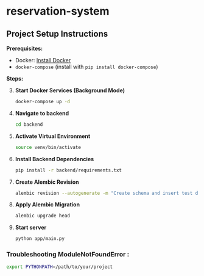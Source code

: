 # reservation-system

## Project Setup Instructions

**Prerequisites:**

* Docker: [Install Docker](https://docs.docker.com/engine/install/)
* `docker-compose` (install with `pip install docker-compose`)

**Steps:**

3. **Start Docker Services (Background Mode)**
   ```bash
   docker-compose up -d

2. **Navigate to backend**
   ```bash
   cd backend

3. **Activate Virtual Environment**
    ```bash
    source venv/bin/activate

4. **Install Backend Dependencies**
    ```bash
    pip install -r backend/requirements.txt

5. **Create Alembic Revision**
    ```bash
    alembic revision --autogenerate -m "Create schema and insert test data"

6. **Apply Alembic Migration**
    ```bash
    alembic upgrade head

7. **Start server**
    ```bash
    python app/main.py

### Troubleshooting ModuleNotFoundError :
```bash
export PYTHONPATH=/path/to/your/project